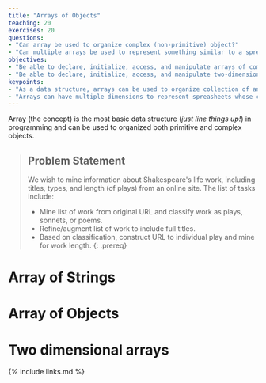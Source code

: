```yaml
---
title: "Arrays of Objects"
teaching: 20
exercises: 20
questions:
- "Can array be used to organize complex (non-primitive) object?"
- "Can multiple arrays be used to represent something similar to a spreadsheet?"
objectives:
- "Be able to declare, initialize, access, and manipulate arrays of complex objects."
- "Be able to declare, initialize, access, and manipulate two-dimensional arrays."
keypoints:
- "As a data structure, arrays can be used to organize collection of any objects (of the same complex type."
- "Arrays can have multiple dimensions to represent spreasheets whose columns are of the same type and have the same length."
---
```


Array (the concept) is the most basic data structure (*just line things up!*) in programming and 
can be used to organized  both primitive and complex objects. 

> ## Problem Statement
> We wish to mine information about Shakespeare's life work, including titles, 
> types, and length (of plays) from an online site. The list of tasks include:
> - Mine list of work from original URL and classify work as plays, sonnets, or poems. 
> - Refine/augment list of work to include full titles. 
> - Based on classification, construct URL to individual play and mine for work length. 
{: .prereq}

# Array of Strings




# Array of Objects



# Two dimensional arrays



{% include links.md %}
